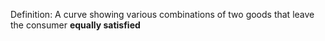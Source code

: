 
Definition: A curve showing various combinations of two goods that leave the consumer **equally satisfied**